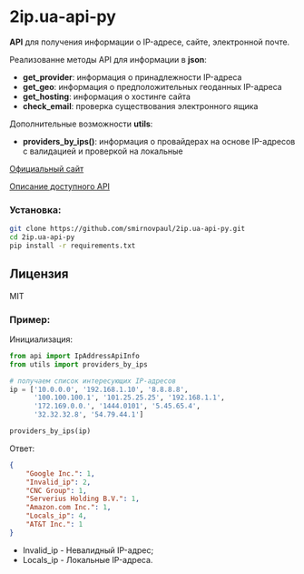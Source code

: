 # **2ip.ua-api-py**
**API** для получения информации о IP-адресе, сайте, электронной почте.

Реализованне методы API для информации в **json**:

* **get\_provider**: информация о принадлежности IP-адреса
* **get\_geo**: информация о предположительных геоданных IP-адреса
* **get\_hosting**: информация о хостинге сайта
* **check\_email**: проверка существования электронного ящика

Дополнительные возможности **utils**:
* **providers\_by\_ips()**: информация о провайдерах на основе IP-адресов с валидацией и проверкой на локальные

[Официальный сайт](https://2ip.ua/ru)

[Описание доступного API](https://2ip.ua/ru/api/our-api)

### Установка:

```sh
git clone https://github.com/smirnovpaul/2ip.ua-api-py.git
cd 2ip.ua-api-py
pip install -r requirements.txt
```

Лицензия
----
MIT


### Пример:

Инициализация:

```python
from api import IpAddressApiInfo
from utils import providers_by_ips

# получаем список интересующих IP-адресов
ip = ['10.0.0.0', '192.168.1.10', '8.8.8.8',
      '100.100.100.1', '101.25.25.25', '192.168.1.1',
      '172.169.0.0.', '1444.0101', '5.45.65.4',
      '32.32.32.8', '54.79.44.1']

providers_by_ips(ip)
```

Ответ:
```json
{
    "Google Inc.": 1,
    "Invalid_ip": 2,
    "CNC Group": 1,
    "Serverius Holding B.V.": 1,
    "Amazon.com Inc.": 1,
    "Locals_ip": 4,
    "AT&T Inc.": 1
}
```

* Invalid\_ip - Невалидный IP-адрес;
* Locals\_ip - Локальные IP-адреса.
